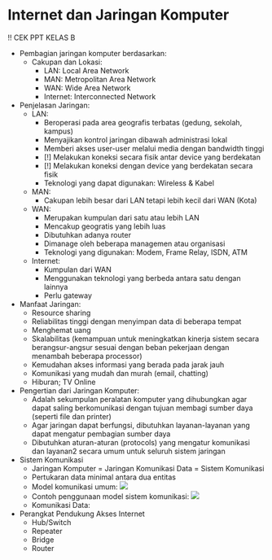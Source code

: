 # Internet dan Jaringan Komputer

!! CEK PPT KELAS B

- Pembagian jaringan komputer berdasarkan:
    - Cakupan dan Lokasi:
        - LAN: Local Area Network
        - MAN: Metropolitan Area Network
        - WAN: Wide Area Network
        - Internet: Interconnected Network
- Penjelasan Jaringan:
    - LAN:
        - Beroperasi pada area geografis terbatas (gedung, sekolah, kampus)
        - Menyajikan kontrol jaringan dibawah administrasi lokal
        - Memberi akses user-user melalui media dengan bandwidth tinggi
        - [!] Melakukan koneksi secara fisik antar device yang berdekatan
        - [!] Melakukan koneksi dengan device yang berdekatan secara fisik
        - Teknologi yang dapat digunakan: Wireless & Kabel
    - MAN:
        - Cakupan lebih besar dari LAN tetapi lebih kecil dari WAN (Kota)
    - WAN: 
        - Merupakan kumpulan dari satu atau lebih LAN
        - Mencakup geogratis yang lebih luas
        - Dibutuhkan adanya router
        - Dimanage oleh beberapa managemen atau organisasi
        - Teknologi yang digunakan: Modem, Frame Relay, ISDN, ATM
    - Internet:
        - Kumpulan dari WAN
        - Menggunakan teknologi yang berbeda antara satu dengan lainnya
        - Perlu gateway
- Manfaat Jaringan:
    - Resource sharing
    - Reliabilitas tinggi dengan menyimpan data di beberapa tempat
    - Menghemat uang
    - Skalabilitas (kemampuan untuk meningkatkan kinerja sistem secara berangsur-angsur sesuai dengan beban pekerjaan dengan menambah beberapa processor)
    - Kemudahan akses informasi yang berada pada jarak jauh
    - Komunikasi yang mudah dan murah (email, chatting)
    - Hiburan; TV Online
- Pengertian dari Jaringan Komputer:
    - Adalah sekumpulan peralatan komputer yang dihubungkan agar dapat saling berkomunikasi dengan tujuan membagi sumber daya (seperti file dan printer)
    - Agar jaringan dapat berfungsi, dibutuhkan layanan-layanan yang dapat mengatur pembagian sumber daya
    - Dibutuhkan aturan-aturan (protocols) yang mengatur komunikasi dan layanan2 secara umum untuk seluruh sistem jaringan
- Sistem Komunikasi
    - Jaringan Komputer = Jaringan Komunikasi Data = Sistem Komunikasi
    - Pertukaran data minimal antara dua entitas
    - Model komunikasi umum:
        ![](https://i.ibb.co/Q89Y0mH/image.png)
    - Contoh penggunaan model sistem komunikasi:
        ![](https://i.ibb.co/6HHwV4L/image.png)
    - Komunikasi Data:
        ![]()
- Perangkat Pendukung Akses Internet
    - Hub/Switch
    - Repeater
    - Bridge
    - Router